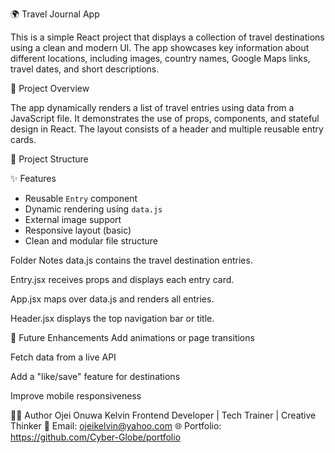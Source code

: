 🌍 Travel Journal App

This is a simple React project that displays a collection of travel destinations using a clean and modern UI. The app showcases key information about different locations, including images, country names, Google Maps links, travel dates, and short descriptions.

🚀 Project Overview

The app dynamically renders a list of travel entries using data from a JavaScript file. It demonstrates the use of props, components, and stateful design in React. The layout consists of a header and multiple reusable entry cards.

📁 Project Structure

✨ Features

- Reusable `Entry` component
- Dynamic rendering using `data.js`
- External image support
- Responsive layout (basic)
- Clean and modular file structure

Folder Notes
data.js contains the travel destination entries.

Entry.jsx receives props and displays each entry card.

App.jsx maps over data.js and renders all entries.

Header.jsx displays the top navigation bar or title.

📖 Future Enhancements
Add animations or page transitions

Fetch data from a live API

Add a "like/save" feature for destinations

Improve mobile responsiveness

👨‍💻 Author
Ojei Onuwa Kelvin
Frontend Developer | Tech Trainer | Creative Thinker
📧 Email: ojeikelvin@yahoo.com
🌐 Portfolio: https://github.com/Cyber-Globe/portfolio
